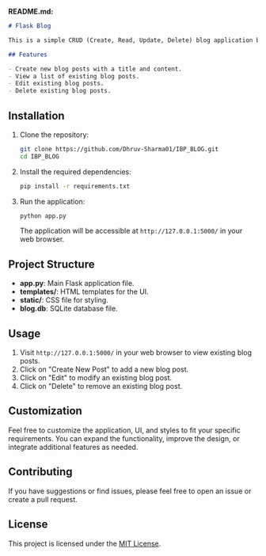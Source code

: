 **README.md:**

```markdown
# Flask Blog

This is a simple CRUD (Create, Read, Update, Delete) blog application built with Flask and SQLite. It provides basic functionality for managing blog posts, including creating new posts, viewing existing posts, updating posts, and deleting posts.

## Features

- Create new blog posts with a title and content.
- View a list of existing blog posts.
- Edit existing blog posts.
- Delete existing blog posts.
```

## Installation

1. Clone the repository:

   ```bash
   git clone https://github.com/Dhruv-Sharma01/IBP_BLOG.git
   cd IBP_BLOG
   ```

2. Install the required dependencies:

   ```bash
   pip install -r requirements.txt
   ```

3. Run the application:

   ```bash
   python app.py
   ```

   The application will be accessible at `http://127.0.0.1:5000/` in your web browser.

## Project Structure

- **app.py**: Main Flask application file.
- **templates/**: HTML templates for the UI.
- **static/**: CSS file for styling.
- **blog.db**: SQLite database file.

## Usage

1. Visit `http://127.0.0.1:5000/` in your web browser to view existing blog posts.
2. Click on "Create New Post" to add a new blog post.
3. Click on "Edit" to modify an existing blog post.
4. Click on "Delete" to remove an existing blog post.

## Customization

Feel free to customize the application, UI, and styles to fit your specific requirements. You can expand the functionality, improve the design, or integrate additional features as needed.

## Contributing

If you have suggestions or find issues, please feel free to open an issue or create a pull request.

## License

This project is licensed under the [MIT License](LICENSE).
